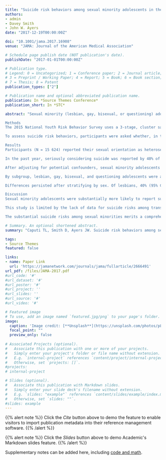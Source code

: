 ```yaml
---
title: "Suicide risk behaviors among sexual minority adolescents in the United States, 2015"
authors:
- admin
- Davey Smith
- John W. Ayers
date: "2017-12-19T00:00:00Z"

doi: "10.1001/jama.2017.16908"
venue: "JAMA: Journal of the American Medical Association"

# Schedule page publish date (NOT publication's date). 
publishDate: "2017-01-01T00:00:00Z"

# Publication type.
# Legend: 0 = Uncategorized; 1 = Conference paper; 2 = Journal article;
# 3 = Preprint / Working Paper; 4 = Report; 5 = Book; 6 = Book section;
# 7 = Thesis; 8 = Patent 
publication_types: ["2"]

# Publication name and optional abbreviated publication name. 
publication: In *Source Themes Conference*
publication_short: In *STC*

abstract: "Sexual minority (lesbian, gay, bisexual, or questioning) adolescents are believed to have elevated suicide risks.1 Studies supporting this claim, however, rarely use nationally representative samples, which is a major limitation given that stigma and prevention resources vary across communities and may influence suicide risk behaviors.2 When nationally representative studies are available, they are not recent.3 Moreover, studies have ignored the diversity among sexual minorities, assuming all share the same risks.4 We estimated suicide risk behaviors of sexual minority adolescents using nationally representative data from 2015.

Methods
The 2015 National Youth Risk Behavior Survey uses a 3-stage, cluster sample of counties from all states, schools (including private schools) within counties, and classrooms within schools, yielding a nationally representative sample of high school students.5 Students responded privately on computer-scannable questionnaires (response rate = 60%). The US Centers for Disease Control and Prevention institutional review board approved the survey, requiring parental consent and student assent. Secondary analysis of these public data was exempt from further review.

To assess suicide risk behaviors, participants were asked whether, in the past year, they had (1) seriously considered suicide, (2) planned suicide, or (3) attempted suicide. Suicide risk behaviors of sexual minority adolescents, including gay or lesbian, bisexual, or not sure (hereafter referred to as questioning), relative to heterosexuals were estimated using descriptive statistics and logistic regressions including plausible and commonly used controls for sex, age, race/ethnicity, English language proficiency, and grades. Effect estimates were calculated for sexual minorities as a group, across subgroups (gay, bisexual, questioning), and across sexes (eg, gay males). Relative risks were described as risk ratios holding confounders at their mean using random draws from the logistic regression variance covariance matrix.6 Analyses were computed using the survey package for R (R Foundation), version 3.4.1, and a 2-sided α of .05.

Results
Participants (N = 15 624) reported their sexual orientation as heterosexual (overall, 88.8%; female population, 84.5%; male population, 93.1%), gay or lesbian (overall, 2.0%; female population, 2.0%; male population, 2.0%), bisexual (overall, 6.0%; female population, 9.8%; male population, 2.4%), or questioning (overall, 3.2%; female population, 3.7%; male population, 2.6%).

In the past year, seriously considering suicide was reported by 40% of sexual minority adolescents (95% CI, 36.4%-42.9%); planning suicide, 34.9% (95% CI, 31.1%-38.6%); and attempting suicide, 24.9% (95% CI, 21.5%-28.2%) compared with 14.8% of heterosexuals (95% CI, 13.7-15.9) seriously considering suicide; 11.9% (95% CI, 10.7-13.0) planning suicide; and 6.3% (95% CI, 5.5-7.2) attempting suicide (Table).

After adjusting for potential confounders, sexual minority adolescents were significantly more likely to consider, plan, or attempt suicide (risk ratio [RR]: 2.45 [95% CI, 2.12-2.81] for considering, 2.59 [95% CI, 2.18-3.04] for planning, and 3.37 [95% CI, 2.73-4.09] for attempting) than heterosexuals.

By subgroup, lesbian, gay, bisexual, and questioning adolescents were all at elevated risk for suicide relative to heterosexuals. For instance, bisexuals were more likely to consider (46.0% [95% CI, 41.5%-50.4%]; RR, 2.73 [95% CI, 2.32-3.18]), plan (40.8% [95% CI, 35.8%-45.8%]; RR, 2.85 [95% CI, 2.34-3.42]), or attempt (31.9% [95% CI, 27.7%-36.0%]; RR, 4.28 [95% CI, 3.34-5.35]) suicide than heterosexuals.

Differences persisted after stratifying by sex. Of lesbians, 40% (95% CI, 28.1%-52.2%) considered suicide vs 19.6% (95% CI, 17.7-21.6) of heterosexual females, and, of gay males, 25.5% (95% CI, 14.8%-36.1%) considered suicide vs 10.6% of heterosexual males [95% CI, 9.6%-11.7%]). Furthermore, the pattern held after controlling for confounders. For example, bisexual males (RR, 4.44 [95% CI, 2.88-6.15]) and bisexual females (RR, 2.27 [95% CI, 1.91-2.67]) were more likely to consider suicide than their heterosexual peers.

Discussion
Sexual minority adolescents were substantially more likely to report suicide risk behaviors.

This study is limited by the lack of data for suicide risks among transgender adolescents and a 60% response rate that may limit generalizability. Further study is also needed to understand the mechanisms underlying elevated suicide risk behaviors for sexual minority adolescents.

The substantial suicide risks among sexual minorities merits a comprehensive reaction. Policy makers should invest in research to understand and prevent suicide among sexual minorities. Clinicians should discuss sexual orientation with patients, and allocate appropriate mental health resources. Caretakers should watch for signs of suicide risk behaviors among sexual minority adolescents, and seek supportive help when warranted."

# Summary. An optional shortened abstract.
summary: "Caputi TL, Smith D, Ayers JW. Suicide risk behaviors among sexual minority adolescents in the United States, 2015. JAMA. 2017 Dec 19;318(23):2349-51."

tags:
- Source Themes
featured: false

links:
- name: Paper Link
  url: 'https://jamanetwork.com/journals/jama/fullarticle/2666491'
url_pdf: /files/JAMA-2017.pdf
#url_code: '#'
#url_dataset: '#'
#url_poster: '#'
#url_project: ''
#url_slides: ''
#url_source: '#'
#url_video: '#'

# Featured image
# To use, add an image named `featured.jpg/png` to your page's folder. 
image:
  caption: 'Image credit: [**Unsplash**](https://unsplash.com/photos/pLCdAaMFLTE)'
  focal_point: ""
  preview_only: false
 
# Associated Projects (optional).
#   Associate this publication with one or more of your projects.
#   Simply enter your project's folder or file name without extension.
#   E.g. `internal-project` references `content/project/internal-project/index.md`.
#   Otherwise, set `projects: []`.
#projects:
# internal-project

# Slides (optional).
#   Associate this publication with Markdown slides.
#   Simply enter your slide deck's filename without extension.
#   E.g. `slides: "example"` references `content/slides/example/index.md`.
#   Otherwise, set `slides: ""`.
#slides: example
---
```


{{% alert note %}}
Click the *Cite* button above to demo the feature to enable visitors to import publication metadata into their reference management software.
{{% /alert %}}

{{% alert note %}}
Click the *Slides* button above to demo Academic's Markdown slides feature.
{{% /alert %}}

Supplementary notes can be added here, including [code and math](https://sourcethemes.com/academic/docs/writing-markdown-latex/).

